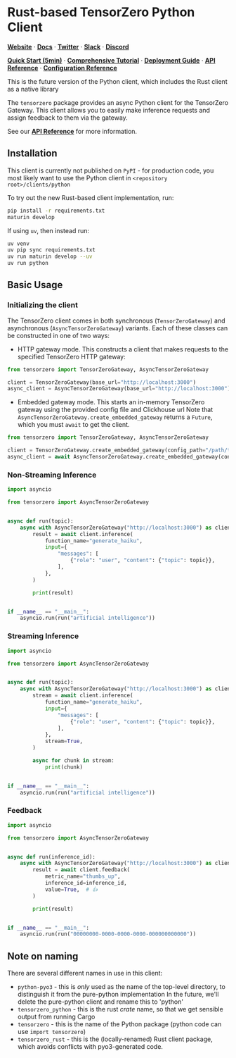 # Rust-based TensorZero Python Client

**[Website](https://www.tensorzero.com/)** ·
**[Docs](https://www.tensorzero.com/docs)** ·
**[Twitter](https://www.x.com/tensorzero)** ·
**[Slack](https://www.tensorzero.com/slack)** ·
**[Discord](https://www.tensorzero.com/discord)**

**[Quick Start (5min)](https://www.tensorzero.com/docs/gateway/tutorial)** ·
**[Comprehensive Tutorial](https://www.tensorzero.com/docs/gateway/tutorial)** ·
**[Deployment Guide](https://www.tensorzero.com/docs/gateway/deployment)** ·
**[API Reference](https://www.tensorzero.com/docs/gateway/api-reference)** ·
**[Configuration Reference](https://www.tensorzero.com/docs/gateway/deployment)**

This is the future version of the Python client, which includes the Rust client as a native library

The `tensorzero` package provides an async Python client for the TensorZero Gateway.
This client allows you to easily make inference requests and assign feedback to them via the gateway.

See our **[API Reference](https://www.tensorzero.com/docs/gateway/api-reference)** for more information.

## Installation

This client is currently not published on `PyPI` - for production code, you most likely want to
use the Python client in `<repository root>/clients/python`

To try out the new Rust-based client implementation, run:

```bash
pip install -r requirements.txt
maturin develop
```

If using `uv`, then instead run:

```bash
uv venv
uv pip sync requirements.txt
uv run maturin develop --uv
uv run python
```

## Basic Usage

### Initializing the client

The TensorZero client comes in both synchronous (`TensorZeroGateway`) and asynchronous (`AsyncTensorZeroGateway`) variants.
Each of these classes can be constructed in one of two ways:

* HTTP gateway mode. This constructs a client that makes requests to the specified TensorZero HTTP gateway:

```python
from tensorzero import TensorZeroGateway, AsyncTensorZeroGateway

client = TensorZeroGateway(base_url="http://localhost:3000")
async_client = AsyncTensorZeroGateway(base_url="http://localhost:3000")
```

* Embedded gateway mode. This starts an in-memory TensorZero gateway using the provided config file and Clickhouse url
  Note that `AsyncTensorZeroGateway.create_embedded_gateway` returns a `Future`, which you must `await` to get the client.

```python
from tensorzero import TensorZeroGateway, AsyncTensorZeroGateway

client = TensorZeroGateway.create_embedded_gateway(config_path="/path/to/tensorzero.toml", clickhouse_url="http://localhost:8123/tensorzero-python-e2e")
async_client = await AsyncTensorZeroGateway.create_embedded_gateway(config_path="/path/to/tensorzero.toml", clickhouse_url="http://localhost:8123/tensorzero-python-e2e")
```

### Non-Streaming Inference

```python
import asyncio

from tensorzero import AsyncTensorZeroGateway


async def run(topic):
    async with AsyncTensorZeroGateway("http://localhost:3000") as client:
        result = await client.inference(
            function_name="generate_haiku",
            input={
                "messages": [
                    {"role": "user", "content": {"topic": topic}},
                ],
            },
        )

        print(result)


if __name__ == "__main__":
    asyncio.run(run("artificial intelligence"))
```

### Streaming Inference

```python
import asyncio

from tensorzero import AsyncTensorZeroGateway


async def run(topic):
    async with AsyncTensorZeroGateway("http://localhost:3000") as client:
        stream = await client.inference(
            function_name="generate_haiku",
            input={
                "messages": [
                    {"role": "user", "content": {"topic": topic}},
                ],
            },
            stream=True,
        )

        async for chunk in stream:
            print(chunk)


if __name__ == "__main__":
    asyncio.run(run("artificial intelligence"))

```

### Feedback

```python
import asyncio

from tensorzero import AsyncTensorZeroGateway


async def run(inference_id):
    async with AsyncTensorZeroGateway("http://localhost:3000") as client:
        result = await client.feedback(
            metric_name="thumbs_up",
            inference_id=inference_id,
            value=True,  # 👍
        )

        print(result)


if __name__ == "__main__":
    asyncio.run(run("00000000-0000-0000-0000-000000000000"))
```

## Note on naming
There are several different names in use in this client:
* `python-pyo3` - this is *only* used as the name of the top-level directory, to distinguish it from the pure-python implementation
  In the future, we'll delete the pure-python client and rename this to 'python'
* `tensorzero_python` - this is the rust *crate* name, so that we get sensible output from running Cargo
* `tensorzero` - this is the name of the Python package (python code can use `import tensorzero`)
* `tensorzero_rust` - this is the (locally-renamed) Rust client package, which avoids conflicts with pyo3-generated code.
